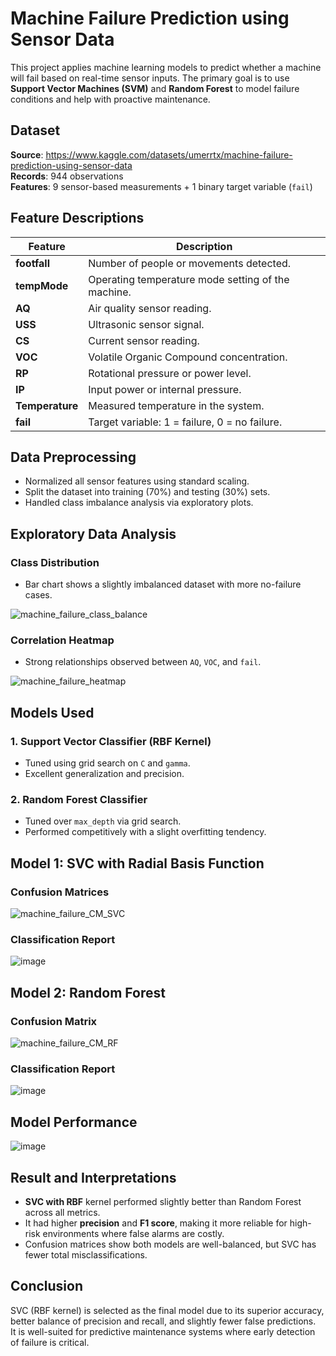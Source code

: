 # Machine Failure Prediction using Sensor Data

This project applies machine learning models to predict whether a machine will fail based on real-time sensor inputs. The primary goal is to use **Support Vector Machines (SVM)** and **Random Forest** to model failure conditions and help with proactive maintenance.

## Dataset

**Source**: https://www.kaggle.com/datasets/umerrtx/machine-failure-prediction-using-sensor-data  
**Records**: 944 observations  
**Features**: 9 sensor-based measurements + 1 binary target variable (`fail`)

## Feature Descriptions

| Feature         | Description |
|----------------|-------------|
| **footfall**     | Number of people or movements detected. |
| **tempMode**     | Operating temperature mode setting of the machine. |
| **AQ**           | Air quality sensor reading. |
| **USS**          | Ultrasonic sensor signal. |
| **CS**           | Current sensor reading. |
| **VOC**          | Volatile Organic Compound concentration. |
| **RP**           | Rotational pressure or power level. |
| **IP**           | Input power or internal pressure. |
| **Temperature**  | Measured temperature in the system. |
| **fail**         | Target variable: 1 = failure, 0 = no failure. |

## Data Preprocessing

- Normalized all sensor features using standard scaling.
- Split the dataset into training (70%) and testing (30%) sets.
- Handled class imbalance analysis via exploratory plots.

## Exploratory Data Analysis

### Class Distribution

- Bar chart shows a slightly imbalanced dataset with more no-failure cases.

![machine_failure_class_balance](https://github.com/user-attachments/assets/3d05b97c-4105-4e5f-b01d-d868a686029b)

### Correlation Heatmap

- Strong relationships observed between `AQ`, `VOC`, and `fail`.

![machine_failure_heatmap](https://github.com/user-attachments/assets/81501847-7abd-4be7-8f8b-624e1b7bdaed)


## Models Used

### 1. **Support Vector Classifier (RBF Kernel)**
- Tuned using grid search on `C` and `gamma`.
- Excellent generalization and precision.

### 2. **Random Forest Classifier**
- Tuned over `max_depth` via grid search.
- Performed competitively with a slight overfitting tendency.

## Model 1: SVC with Radial Basis Function

### Confusion Matrices

![machine_failure_CM_SVC](https://github.com/user-attachments/assets/f2fb1fb4-6420-401b-b423-9b7edc9fc26a)

### Classification Report

![image](https://github.com/user-attachments/assets/c976764e-66ea-4d1b-95a2-91a490d668fd)

## Model 2: Random Forest

### Confusion Matrix

![machine_failure_CM_RF](https://github.com/user-attachments/assets/ff87180b-05ad-401f-9498-4738467e05bc)

### Classification Report

![image](https://github.com/user-attachments/assets/0dda47ec-68db-4766-af22-221f9ce2935d)


## Model Performance

![image](https://github.com/user-attachments/assets/22f0e655-5ef7-47cf-b9d4-5d60cf8b7fb1)


## Result and Interpretations

- **SVC with RBF** kernel performed slightly better than Random Forest across all metrics.
- It had higher **precision** and **F1 score**, making it more reliable for high-risk environments where false alarms are costly.
- Confusion matrices show both models are well-balanced, but SVC has fewer total misclassifications.

## Conclusion

SVC (RBF kernel) is selected as the final model due to its superior accuracy, better balance of precision and recall, and slightly fewer false predictions.  
It is well-suited for predictive maintenance systems where early detection of failure is critical.
